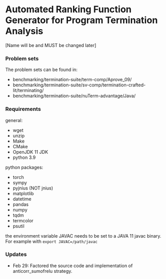 # Automated Ranking Function Generator for Program Termination Analysis
[Name will be and MUST be changed later]

### Problem sets
The problem sets can be found in:
 - benchmarking/termination-suite/term-comp/Aprove_09/
 - benchmarking/termination-suite/sv-comp/termination-crafted-lit/terminating/
 - benchmarking/termination-suite/nuTerm-advantage/Java/


### Requirements
general:
- wget
- unzip
- Make
- CMake
- OpenJDK 11 JDK
- python 3.9

python packages:
- torch
- sympy
- pyjnius (NOT jnius)
- matplotlib
- datetime
- pandas
- numpy
- tqdm
- termcolor
- psutil

the environment variable JAVAC needs to be set to a JAVA 11 javac binary. For example with `export JAVAC=/path/javac`

### Updates

- Feb 29: Factored the source code and implementation of anticorr_sumofrelu strategy.
